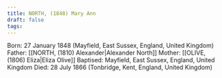 ```yaml
---
title: NORTH, (1848) Mary Ann
draft: false
tags:
---
```

Born: 27 January 1848 (Mayfield, East Sussex, England, United Kingdom)
Father: [[NORTH, (1810) Alexander|Alexander North]]
Mother: [[OLIVE, (1806) Eliza|Eliza Olive]]
Baptised: Mayfield, East Sussex, England, United Kingdom
Died: 28 July 1866 (Tonbridge, Kent, England, United Kingdom)
